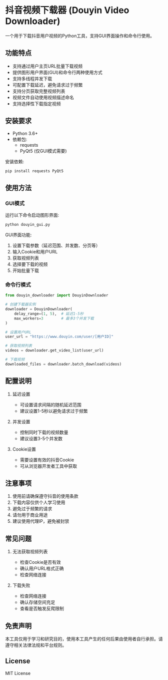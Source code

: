 # 抖音视频下载器 (Douyin Video Downloader)

一个用于下载抖音用户视频的Python工具，支持GUI界面操作和命令行使用。

## 功能特点

- 支持通过用户主页URL批量下载视频
- 提供图形用户界面(GUI)和命令行两种使用方式
- 支持多线程并发下载
- 可配置下载延迟，避免请求过于频繁
- 支持分页获取完整视频列表
- 视频文件自动使用视频描述命名
- 支持选择性下载指定视频

## 安装要求

- Python 3.6+
- 依赖包:
  - requests
  - PyQt5 (仅GUI模式需要)

安装依赖:
```bash
pip install requests PyQt5
```

## 使用方法

### GUI模式

运行以下命令启动图形界面:

```bash
python douyin_gui.py
```

GUI界面功能:
1. 设置下载参数（延迟范围、并发数、分页等）
2. 输入Cookie和用户URL
3. 获取视频列表
4. 选择要下载的视频
5. 开始批量下载

### 命令行模式

```python
from douyin_downloader import DouyinDownloader

# 创建下载器实例
downloader = DouyinDownloader(
    delay_range=(1, 5),  # 延迟1-5秒
    max_workers=3        # 最多3个并发下载
)

# 设置用户URL
user_url = "https://www.douyin.com/user/[用户ID]"

# 获取视频列表
videos = downloader.get_video_list(user_url)

# 下载视频
downloaded_files = downloader.batch_download(videos)
```

## 配置说明

1. 延迟设置
   - 可设置请求间隔的随机延迟范围
   - 建议设置1-5秒以避免请求过于频繁

2. 并发设置
   - 控制同时下载的视频数量
   - 建议设置3-5个并发数

3. Cookie设置
   - 需要设置有效的抖音Cookie
   - 可从浏览器开发者工具中获取

## 注意事项

1. 使用前请确保遵守抖音的使用条款
2. 下载内容仅供个人学习使用
3. 避免过于频繁的请求
4. 请勿用于商业用途
5. 建议使用代理IP，避免被封禁

## 常见问题

1. 无法获取视频列表
   - 检查Cookie是否有效
   - 确认用户URL格式正确
   - 检查网络连接

2. 下载失败
   - 检查网络连接
   - 确认存储空间充足
   - 查看是否触发反爬限制

## 免责声明

本工具仅用于学习和研究目的，使用本工具产生的任何后果由使用者自行承担。请遵守相关法律法规和平台规则。

## License

MIT License